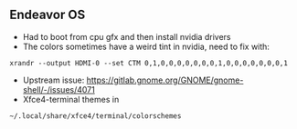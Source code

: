 ## Endeavor OS
* Had to boot from cpu gfx and then install nvidia drivers
* The colors sometimes have a weird tint in nvidia, need to fix with:
```
xrandr --output HDMI-0 --set CTM 0,1,0,0,0,0,0,0,0,1,0,0,0,0,0,0,0,1
```
* Upstream issue: https://gitlab.gnome.org/GNOME/gnome-shell/-/issues/4071
* Xfce4-terminal themes in
```
~/.local/share/xfce4/terminal/colorschemes
```
